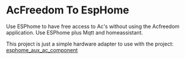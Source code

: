 # AcFreedom To EspHome
Use ESPhome to have free access to Ac's without using the Acfreedom application. Use ESPhome plus Mqtt and homeassistant.

This project is just a simple hardware adapter to use with the project: [esphome_aux_ac_component](https://github.com/GrKoR/esphome_aux_ac_component)
